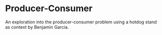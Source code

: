 # Producer-Consumer
An exploration into the producer-consumer problem using a hotdog stand as context by Benjamin Garcia.
